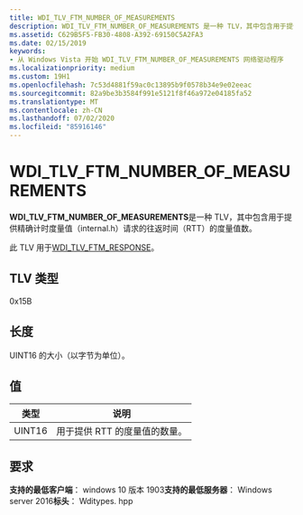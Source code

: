 ```yaml
---
title: WDI_TLV_FTM_NUMBER_OF_MEASUREMENTS
description: WDI_TLV_FTM_NUMBER_OF_MEASUREMENTS 是一种 TLV，其中包含用于提供精确计时度量值（INTERNAL.H）请求的往返时间（RTT）的度量值数。
ms.assetid: C629B5F5-FB30-4808-A392-69150C5A2FA3
ms.date: 02/15/2019
keywords:
- 从 Windows Vista 开始 WDI_TLV_FTM_NUMBER_OF_MEASUREMENTS 网络驱动程序
ms.localizationpriority: medium
ms.custom: 19H1
ms.openlocfilehash: 7c53d4881f59ac0c13895b9f0578b34e9e02eeac
ms.sourcegitcommit: 82a9be3b3584f991e5121f8f46a972e04185fa52
ms.translationtype: MT
ms.contentlocale: zh-CN
ms.lasthandoff: 07/02/2020
ms.locfileid: "85916146"
---
```

# <a name="wdi_tlv_ftm_number_of_measurements"></a>WDI_TLV_FTM_NUMBER_OF_MEASUREMENTS

**WDI_TLV_FTM_NUMBER_OF_MEASUREMENTS**是一种 TLV，其中包含用于提供精确计时度量值（internal.h）请求的往返时间（RTT）的度量值数。

此 TLV 用于[WDI_TLV_FTM_RESPONSE](wdi-tlv-ftm-response.md)。

## <a name="tlv-type"></a>TLV 类型

0x15B

## <a name="length"></a>长度

UINT16 的大小（以字节为单位）。

## <a name="values"></a>值

| 类型 | 说明 |
| --- | --- |
| UINT16 | 用于提供 RTT 的度量值的数量。 |

## <a name="requirements"></a>要求

**支持的最低客户端**： windows 10 版本 1903**支持的最低服务器**： Windows server 2016**标头**： Wditypes. hpp
